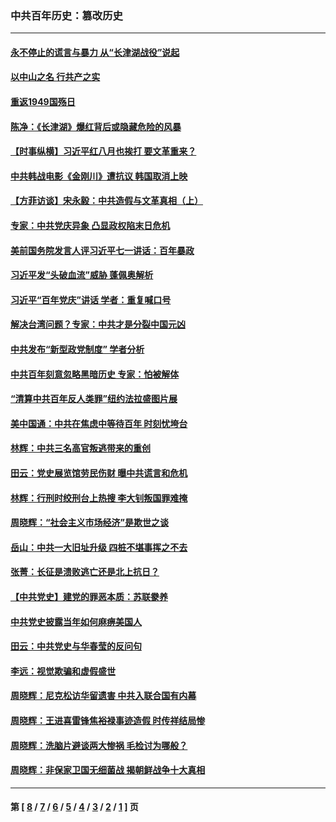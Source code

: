 ### 中共百年历史：篡改历史
---
#### [永不停止的谎言与暴力 从“长津湖战役”说起](../../pages/nf1176115/n13494094.md?07150430) 
#### [以中山之名 行共产之实](../../pages/nf1176115/n13346437.md?07150430) 
#### [重返1949国殇日](../../pages/nf1176115/n13346372.md?07150430) 
#### [陈净：《长津湖》爆红背后或隐藏危险的风暴](../../pages/nf1176115/n13314364.md?07150430) 
#### [【时事纵横】习近平红八月也挨打 要文革重来？](../../pages/nf1176115/n13231393.md?07150430) 
#### [中共韩战电影《金刚川》遭抗议 韩国取消上映](../../pages/nf1176115/n13219114.md?07150430) 
#### [【方菲访谈】宋永毅：中共造假与文革真相（上）](../../pages/nf1176115/n13200760.md?07150430) 
#### [专家：中共党庆异象 凸显政权陷末日危机](../../pages/nf1176115/n13067084.md?07150430) 
#### [美前国务院发言人评习近平七一讲话：百年暴政](../../pages/nf1176115/n13066986.md?07150430) 
#### [习近平发“头破血流”威胁 蓬佩奥解析](../../pages/nf1176115/n13063604.md?07150430) 
#### [习近平“百年党庆”讲话 学者：重复喊口号](../../pages/nf1176115/n13061411.md?07150430) 
#### [解决台湾问题？专家：中共才是分裂中国元凶](../../pages/nf1176115/n13060811.md?07150430) 
#### [中共发布“新型政党制度” 学者分析](../../pages/nf1176115/n13056354.md?07150430) 
#### [中共百年刻意忽略黑暗历史 专家：怕被解体](../../pages/nf1176115/n13056056.md?07150430) 
#### [“清算中共百年反人类罪”纽约法拉盛图片展](../../pages/nf1176115/n13052220.md?07150430) 
#### [美中国通：中共在焦虑中等待百年 时刻忧垮台](../../pages/nf1176115/n13048820.md?07150430) 
#### [林辉：中共三名高官叛逃带来的重创](../../pages/nf1176115/n13035206.md?07150430) 
#### [田云：党史展览馆劳民伤财 曝中共谎言和危机](../../pages/nf1176115/n13033900.md?07150430) 
#### [林辉：行刑时绞刑台上热搜 李大钊叛国罪难掩](../../pages/nf1176115/n13031965.md?07150430) 
#### [周晓辉：“社会主义市场经济”是欺世之谈](../../pages/nf1176115/n13024090.md?07150430) 
#### [岳山：中共一大旧址升级 四桩不堪事挥之不去](../../pages/nf1176115/n13021697.md?07150430) 
#### [张菁：长征是溃败逃亡还是北上抗日？](../../pages/nf1176115/n13020585.md?07150430) 
#### [【中共党史】建党的罪恶本质：苏联豢养](../../pages/nf1176115/n13011888.md?07150430) 
#### [中共党史披露当年如何麻痹美国人](../../pages/nf1176115/n12966400.md?07150430) 
#### [田云：中共党史与华春莹的反问句](../../pages/nf1176115/n12765178.md?07150430) 
#### [李远：视觉欺骗和虚假盛世](../../pages/nf1176115/n12993376.md?07150430) 
#### [周晓辉：尼克松访华留遗害 中共入联合国有内幕](../../pages/nf1176115/n12991422.md?07150430) 
#### [周晓辉：王进喜雷锋焦裕禄事迹造假 时传祥结局惨](../../pages/nf1176115/n12985497.md?07150430) 
#### [周晓辉：洗脑片避谈两大惨祸 毛检讨为哪般？](../../pages/nf1176115/n12971285.md?07150430) 
#### [周晓辉：非保家卫国无细菌战 揭朝鲜战争十大真相](../../pages/nf1176115/n12954161.md?07150430) 

---
#### 第 [ [8](./8.md?07150430) / [7](./7.md?07150430) / [6](./6.md?07150430) / [5](./5.md?07150430) / [4](./4.md?07150430) / [3](./3.md?07150430) / [2](./2.md?07150430) / [1](./1.md?07150430) ] 页
